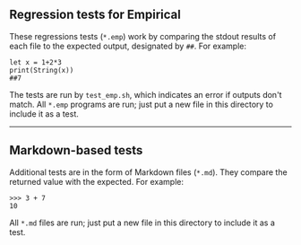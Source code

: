 ## Regression tests for Empirical

These regressions tests (`*.emp`) work by comparing the stdout results of each file to the expected output, designated by `##`. For example:

```
let x = 1+2*3
print(String(x))
##7
```

The tests are run by `test_emp.sh`, which indicates an error if outputs don't match. All `*.emp` programs are run; just put a new file in this directory to include it as a test.

----

## Markdown-based tests

Additional tests are in the form of Markdown files (`*.md`). They compare the returned value with the expected. For example:

```
>>> 3 + 7
10

```

All `*.md` files are run; just put a new file in this directory to include it as a test.
